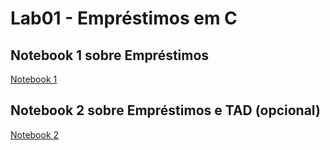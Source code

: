 # Lab01 - Empréstimos em C

## Notebook 1 sobre Empréstimos

[Notebook 1](notebook/emprestimo01.ipynb)

## Notebook 2 sobre Empréstimos e TAD (opcional)

[Notebook 2]()
